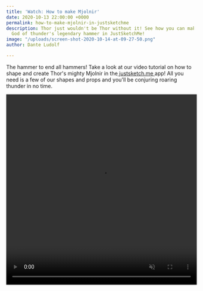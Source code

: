 ```yaml
---
title: 'Watch: How to make Mjolnir'
date: 2020-10-13 22:00:00 +0000
permalink: how-to-make-mjolnir-in-justsketchme
description: Thor just wouldn't be Thor without it! See how you can make the mighty
  God of thunder's legendary hammer in JustSketchMe!
image: "/uploads/screen-shot-2020-10-14-at-09-27-50.png"
author: Dante Ludolf

---
```

The hammer to end all hammers! Take a look at our video tutorial on how to shape and create Thor's mighty Mjolnir in the[ justsketch.me ](justsketch.me "app")app! All you need is a few of our shapes and props and you'll be conjuring roaring thunder in no time. 

 <video width="512" height="512" playsinline autoplay muted loop>
  <source src="/uploads/let-s-make-mjolnir.mp4" type="video/mp4">
</video> 